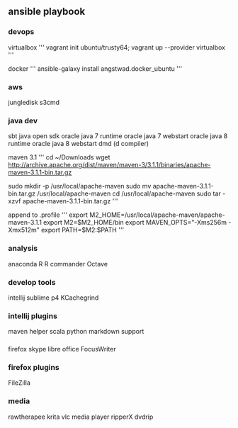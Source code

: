 ## ansible playbook


### devops
virtualbox
'''
vagrant init ubuntu/trusty64; vagrant up --provider virtualbox
'''

docker
'''
ansible-galaxy install angstwad.docker_ubuntu
'''

### aws
jungledisk
s3cmd

### java dev
sbt
java open sdk
oracle java 7 runtime
oracle java 7 webstart
oracle java 8 runtime
oracle java 8 webstart
dmd (d compiler)

maven 3.1
'''
cd ~/Downloads
wget http://archive.apache.org/dist/maven/maven-3/3.1.1/binaries/apache-maven-3.1.1-bin.tar.gz

sudo mkdir -p /usr/local/apache-maven
sudo mv apache-maven-3.1.1-bin.tar.gz /usr/local/apache-maven
cd /usr/local/apache-maven
sudo tar -xzvf apache-maven-3.1.1-bin.tar.gz
'''

append to .profile
'''
export M2_HOME=/usr/local/apache-maven/apache-maven-3.1.1
export M2=$M2_HOME/bin
export MAVEN_OPTS="-Xms256m -Xmx512m"
export PATH=$M2:$PATH
'''


### analysis
anaconda
R
R commander
Octave

### develop tools
intellij
sublime
p4
KCachegrind

### intellij plugins
maven helper
scala
python
markdown support

### 
firefox
skype
libre office
FocusWriter

### firefox plugins
FileZilla

### media
rawtherapee
krita
vlc media player
ripperX
dvdrip

